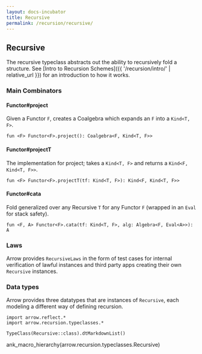 ```yaml
---
layout: docs-incubator
title: Recursive
permalink: /recursion/recursive/
---
```


## Recursive




The recursive typeclass abstracts out the ability to recursively fold a structure.
See [Intro to Recursion Schemes]({{ '/recursion/intro/' | relative_url }}) for
an introduction to how it works.

### Main Combinators

#### Functor<F>#project

Given a Functor `F`, creates a Coalgebra which expands an `F` into a `Kind<T, F>`.

`fun <F> Functor<F>.project(): Coalgebra<F, Kind<T, F>>`

#### Functor<F>#projectT

The implementation for project; takes a `Kind<T, F>` and returns a `Kind<F, Kind<T, F>>`.

`fun <F> Functor<F>.projectT(tf: Kind<T, F>): Kind<F, Kind<T, F>>`

#### Functor<F>#cata

Fold generalized over any Recursive `T` for any Functor `F` (wrapped in an `Eval` for
stack safety).

`fun <F, A> Functor<F>.cata(tf: Kind<T, F>, alg: Algebra<F, Eval<A>>): A`

### Laws

Arrow provides `RecursiveLaws` in the form of test cases for internal verification of 
lawful instances and third party apps creating their own `Recursive` instances.

### Data types

Arrow provides three datatypes that are instances of `Recursive`, each modeling a
different way of defining recursion.

```kotlin:ank:replace
import arrow.reflect.*
import arrow.recursion.typeclasses.*

TypeClass(Recursive::class).dtMarkdownList()
```

ank_macro_hierarchy(arrow.recursion.typeclasses.Recursive)

